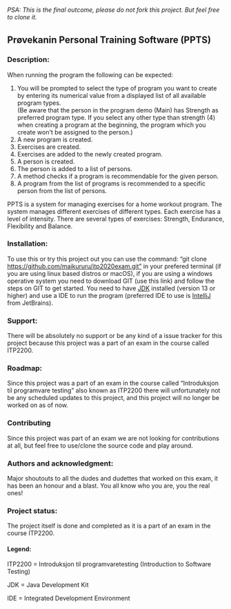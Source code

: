 ###### PSA: This is the final outcome, please do not fork this project. But feel free to clone it.    


## Prøvekanin Personal Training Software (PPTS)


### Description:
When running the program the following can be expected:
1. You will be prompted to select the type of program you want to create by entering its numerical value from a displayed list of all available program types.\
    (Be aware that the person in the program demo (Main) has Strength as preferred program type. If you select any other type than strength (4) when creating a program at the beginning, the program which you create won't be assigned to the person.)
2. A new program is created.
3. Exercises are created.
4. Exercises are added to the newly created program.
5. A person is created.
6. The person is added to a list of persons.
7. A method checks if a program is recommendable for the given person.
8. A program from the list of programs is recommended to a specific person from the list of persons.


PPTS is a system for managing exercises for a home workout program.  The system manages different exercises of different                types. 
Each exercise has a level of intensity. There are several types of exercises: Strength, Endurance, Flexibility and Balance.


### Installation:
    
   
To use this or try this project out you can use the command: “git clone https://github.com/maikururu/itp2020exam.git” in your prefered terminal (if you are using linux based distros or macOS), if you are using a windows operative system you need to download GIT (use this link) and follow the steps on GIT to get started.
You need to have [JDK](https://www.oracle.com/java/technologies/javase-downloads.html) installed (version 13 or higher) and use a IDE to run the program (preferred IDE to use is [IntelliJ](https://www.jetbrains.com/idea/) from JetBrains).


### Support:


There will be absolutely no support or be any kind of a issue tracker for this project because this project was a part of an exam in the course called ITP2200.


### Roadmap:


Since this project was a part of an exam in the course called “Introduksjon til programvare testing” also known as ITP2200 there will unfortunately not be any scheduled updates to this project, and this project will no longer be worked on as of now. 


### Contributing


Since this project was part of an exam we are not looking for contributions at all, but feel free to use/clone the source code and play around.


### Authors and acknowledgment:


Major shoutouts to all the dudes and dudettes that worked on this exam, it has been an honour and a blast.
You all know who you are, you the real ones!


### Project status:


The project itself is done and completed as it is a part of an exam in the course ITP2200.

#### Legend:


ITP2200 = Introduksjon til programvaretesting (Introduction to Software Testing)


JDK = Java Development Kit


IDE = Integrated Development Environment
